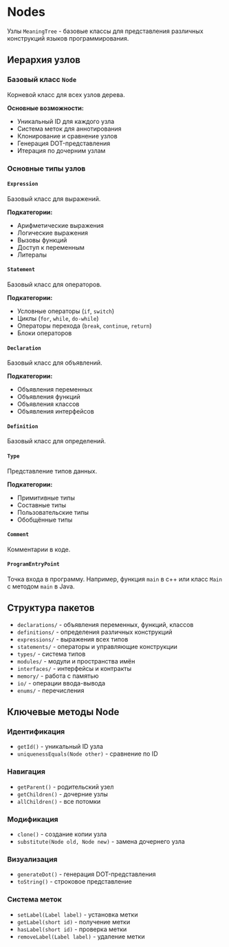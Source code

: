# Nodes

Узлы `MeaningTree` - базовые классы для представления различных конструкций языков программирования.

## Иерархия узлов

### Базовый класс `Node`
Корневой класс для всех узлов дерева.

**Основные возможности:**
* Уникальный ID для каждого узла
* Система меток для аннотирования
* Клонирование и сравнение узлов
* Генерация DOT-представления
* Итерация по дочерним узлам

### Основные типы узлов

#### `Expression`
Базовый класс для выражений.

**Подкатегории:**
* Арифметические выражения
* Логические выражения  
* Вызовы функций
* Доступ к переменным
* Литералы

#### `Statement`
Базовый класс для операторов.

**Подкатегории:**
* Условные операторы (`if`, `switch`)
* Циклы (`for`, `while`, `do-while`)
* Операторы перехода (`break`, `continue`, `return`)
* Блоки операторов

#### `Declaration`
Базовый класс для объявлений.

**Подкатегории:**
* Объявления переменных
* Объявления функций
* Объявления классов
* Объявления интерфейсов

#### `Definition`
Базовый класс для определений.

#### `Type`
Представление типов данных.

**Подкатегории:**
* Примитивные типы
* Составные типы
* Пользовательские типы
* Обобщённые типы

#### `Comment`
Комментарии в коде.

#### `ProgramEntryPoint`
Точка входа в программу. Например, функция `main` в c++ или класс `Main` с методом `main` в Java.

## Структура пакетов

* `declarations/` - объявления переменных, функций, классов
* `definitions/` - определения различных конструкций
* `expressions/` - выражения всех типов
* `statements/` - операторы и управляющие конструкции
* `types/` - система типов
* `modules/` - модули и пространства имён
* `interfaces/` - интерфейсы и контракты
* `memory/` - работа с памятью
* `io/` - операции ввода-вывода
* `enums/` - перечисления

## Ключевые методы Node

### Идентификация
* `getId()` - уникальный ID узла
* `uniquenessEquals(Node other)` - сравнение по ID

### Навигация
* `getParent()` - родительский узел
* `getChildren()` - дочерние узлы
* `allChildren()` - все потомки

### Модификация
* `clone()` - создание копии узла
* `substitute(Node old, Node new)` - замена дочернего узла

### Визуализация
* `generateDot()` - генерация DOT-представления
* `toString()` - строковое представление

### Система меток
* `setLabel(Label label)` - установка метки
* `getLabel(short id)` - получение метки
* `hasLabel(short id)` - проверка метки
* `removeLabel(Label label)` - удаление метки 